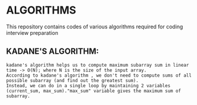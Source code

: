 # ALGORITHMS
This repository contains codes of  various algorithms required for coding interview preparation

 ## KADANE'S  ALGORITHM:
    kadane's algorithm helps us to compute maximum subarray sum in linear time -> O(N); where N is the size of the input array.
    According to kadane's algorithm , we don't need to compute sums of all possible subarray (and find out the greatest sum). 
    Instead, we can do in a single loop by maintaining 2 variables (current_sum, max_sum)."max_sum" variable gives the maximum sum of subarray.
